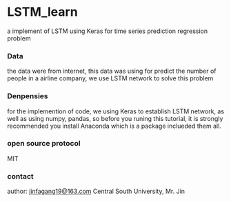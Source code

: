 # LSTM_learn
a implement of LSTM using Keras for time series prediction regression problem
### Data
the data were from internet, this data was using for predict the number of people in a airline company, we use LSTM network to solve this problem
### Denpensies
for the implemention of code, we using Keras to establish LSTM network,  as well as using numpy, pandas, so before you runing this tutorial, it is strongly recommended you install Anaconda which is a package inclueded them all.
### open source protocol
MIT
### contact
author: jinfagang19@163.com
Central South University, Mr. Jin
